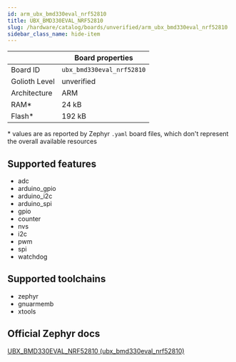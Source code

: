 ```yaml
---
id: arm_ubx_bmd330eval_nrf52810
title: UBX_BMD330EVAL_NRF52810
slug: /hardware/catalog/boards/unverified/arm_ubx_bmd330eval_nrf52810
sidebar_class_name: hide-item
---
```


[//]: # (This is an auto-generated file, do not edit! Changes to it will be lost upon re-generation)



|                | Board properties     |
| -------------  | -------------------- |
| Board ID       | `ubx_bmd330eval_nrf52810` |
| Golioth Level  | unverified       |
| Architecture   | ARM |
| RAM*           | 24 kB |
| Flash*         | 192 kB |

\* values are as reported by Zephyr `.yaml` board files, which don't represent the overall available resources



## Supported features

* adc
* arduino_gpio
* arduino_i2c
* arduino_spi
* gpio
* counter
* nvs
* i2c
* pwm
* spi
* watchdog

## Supported toolchains

* zephyr
* gnuarmemb
* xtools

## Official Zephyr docs

[UBX_BMD330EVAL_NRF52810 (ubx_bmd330eval_nrf52810)](https://docs.zephyrproject.org/latest/boards/arm/ubx_bmd330eval_nrf52810/doc/index.html)
